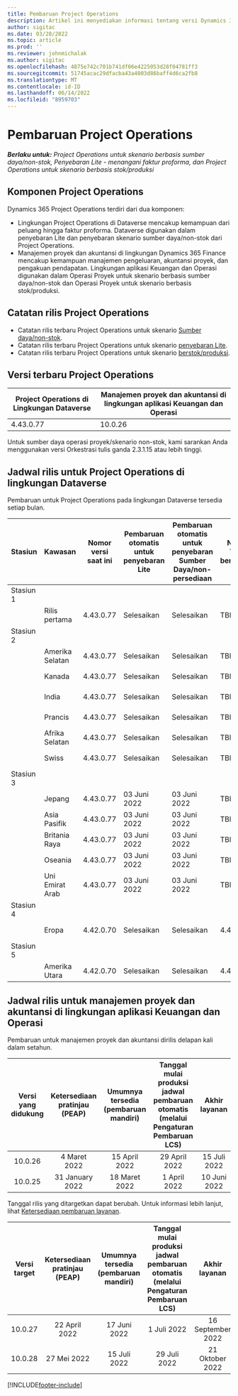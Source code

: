 ```yaml
---
title: Pembaruan Project Operations
description: Artikel ini menyediakan informasi tentang versi Dynamics 365 Project Operations.
author: sigitac
ms.date: 03/28/2022
ms.topic: article
ms.prod: ''
ms.reviewer: johnmichalak
ms.author: sigitac
ms.openlocfilehash: 4875e742c701b741df06e4225053d28f04781ff3
ms.sourcegitcommit: 51745acac29dfacba43a4003d86baff4d6ca2fb8
ms.translationtype: MT
ms.contentlocale: id-ID
ms.lasthandoff: 06/14/2022
ms.locfileid: "8959703"
---
```

# <a name="project-operations-updates"></a>Pembaruan Project Operations

_**Berlaku untuk:** Project Operations untuk skenario berbasis sumber daya/non-stok, Penyebaran Lite - menangani faktur proforma, dan Project Operations untuk skenario berbasis stok/produksi_



## <a name="project-operations-components"></a>Komponen Project Operations

Dynamics 365 Project Operations terdiri dari dua komponen:

- Lingkungan Project Operations di Dataverse mencakup kemampuan dari peluang hingga faktur proforma. Dataverse digunakan dalam penyebaran Lite dan penyebaran skenario sumber daya/non-stok dari Project Operations.
- Manajemen proyek dan akuntansi di lingkungan Dynamics 365 Finance mencakup kemampuan manajemen pengeluaran, akuntansi proyek, dan pengakuan pendapatan. Lingkungan aplikasi Keuangan dan Operasi digunakan dalam Operasi Proyek untuk skenario berbasis sumber daya/non-stok dan Operasi Proyek untuk skenario berbasis stok/produksi.

## <a name="project-operations-release-notes"></a>Catatan rilis Project Operations
- Catatan rilis terbaru Project Operations untuk skenario [Sumber daya/non-stok](whats-new-may-2022-resource-based.md).
- Catatan rilis terbaru Project Operations untuk skenario [penyebaran Lite](../pro/whats-new/whats-new-may-2022-lite.md).
- Catatan rilis terbaru Project Operations untuk skenario [berstok/produksi](../prod-pma/whats-new/whats-new-oct-2021-stocked.md).

## <a name="project-operations-latest-version"></a>Versi terbaru Project Operations

| Project Operations di Lingkungan Dataverse | Manajemen proyek dan akuntansi di lingkungan aplikasi Keuangan dan Operasi | 
| --- | --- |
| 4.43.0.77 | 10.0.26 |

Untuk sumber daya operasi proyek/skenario non-stok, kami sarankan Anda menggunakan versi Orkestrasi tulis ganda 2.3.1.15 atau lebih tinggi.

## <a name="release-schedule-for-project-operations-on-dataverse-environment"></a>Jadwal rilis untuk Project Operations di lingkungan Dataverse

Pembaruan untuk Project Operations pada lingkungan Dataverse tersedia setiap bulan. 

| Stasiun | Kawasan | Nomor versi saat ini | Pembaruan otomatis untuk penyebaran Lite | Pembaruan otomatis untuk penyebaran Sumber Daya/non-persediaan | Nomor Versi berikutnya | Versi berikutnya yang tersedia secara umum |
|-----------|-----------------------|-----------------|--------------------|---------------------|---------------------|---------------------|
| Stasiun 1 |   &nbsp;              |    &nbsp;       | &nbsp;             |      &nbsp;         |      &nbsp;         |      &nbsp;         |
|   &nbsp;  | Rilis pertama         |  4.43.0.77      | Selesaikan           | Selesaikan            | TBD                 | 01 Juli 2022       |
| Stasiun 2 |   &nbsp;              |    &nbsp;       | &nbsp;             |      &nbsp;         |      &nbsp;         |      &nbsp;         |
|   &nbsp;  | Amerika Selatan         |  4.43.0.77      | Selesaikan           | Selesaikan            | TBD                 | 01 Juli 2022       |
|   &nbsp;  | Kanada                |  4.43.0.77      | Selesaikan           | Selesaikan            | TBD                 | 01 Juli 2022       |
|   &nbsp;  | India                 |  4.43.0.77      | Selesaikan           | Selesaikan            | TBD                 | 01 Juli 2022       |
|   &nbsp;  | Prancis                |  4.43.0.77      | Selesaikan           | Selesaikan            | TBD                 | 01 Juli 2022       |
|   &nbsp;  | Afrika Selatan          |  4.43.0.77      | Selesaikan           | Selesaikan            | TBD                 | 01 Juli 2022       |
|   &nbsp;  | Swiss           |  4.43.0.77      | Selesaikan           | Selesaikan            | TBD                 | 01 Juli 2022       |
| Stasiun 3 |      &nbsp;           |     &nbsp;      |     &nbsp;         |      &nbsp;         |      &nbsp;         |      &nbsp;         |
|   &nbsp;  | Jepang                 |  4.43.0.77      | 03 Juni 2022      | 03 Juni 2022       | TBD                 | 08 Juli 2022       |
|   &nbsp;  | Asia Pasifik          |  4.43.0.77      | 03 Juni 2022      | 03 Juni 2022       | TBD                 | 08 Juli 2022       |
|   &nbsp;  | Britania Raya         |  4.43.0.77      | 03 Juni 2022      | 03 Juni 2022       | TBD                 | 08 Juli 2022       |
|   &nbsp;  | Oseania               |  4.43.0.77      | 03 Juni 2022      | 03 Juni 2022       | TBD                 | 08 Juli 2022       |
|   &nbsp;  | Uni Emirat Arab  |  4.43.0.77      | 03 Juni 2022      | 03 Juni 2022       | TBD                 | 08 Juli 2022       |
| Stasiun 4 |     &nbsp;            |     &nbsp;      |     &nbsp;         |      &nbsp;         |      &nbsp;         |      &nbsp;         |
|   &nbsp;  | Eropa                |  4.42.0.70      | Selesaikan           | Selesaikan            | 4.43.0.77           | 10 Juni 2022       |
| Stasiun 5 |     &nbsp;            |     &nbsp;      |     &nbsp;         |      &nbsp;         |      &nbsp;         |      &nbsp;         |
|   &nbsp;  | Amerika Utara         |  4.42.0.70      | Selesaikan           | Selesaikan            | 4.43.0.77           | 17 Juni 2022       |

## <a name="release-schedule-for-project-management-and-accounting-in-the-finance-and-operations-apps-environment"></a>Jadwal rilis untuk manajemen proyek dan akuntansi di lingkungan aplikasi Keuangan dan Operasi

Pembaruan untuk manajemen proyek dan akuntansi dirilis delapan kali dalam setahun.

|Versi yang didukung| Ketersediaan pratinjau (PEAP) | Umumnya tersedia (pembaruan mandiri) | Tanggal mulai produksi jadwal pembaruan otomatis (melalui Pengaturan Pembaruan LCS) |   Akhir layanan   |
|:---------------:|:---------------------------:|:---------------------------------:|:--------------------------------------------------------------------:|:------------------:|
|     10.0.26     |      4 Maret 2022          |        15 April 2022             |                          29 April 2022                              | 15 Juli 2022      |
|     10.0.25     |      31 January 2022       |        18 Maret 2022             |                          1 April 2022                               | 10 Juni 2022      |


Tanggal rilis yang ditargetkan dapat berubah. Untuk informasi lebih lanjut, lihat [Ketersediaan pembaruan layanan](/dynamics365/fin-ops-core/fin-ops/get-started/public-preview-releases?toc=%2fdynamics365%2ffinance%2ftoc.json).

|Versi target | Ketersediaan pratinjau (PEAP) | Umumnya tersedia (pembaruan mandiri) | Tanggal mulai produksi jadwal pembaruan otomatis (melalui Pengaturan Pembaruan LCS) |   Akhir layanan   |
|:---------------:|:---------------------------:|:---------------------------------:|:--------------------------------------------------------------------:|:------------------:|
|     10.0.27     |      22 April 2022         |        17 Juni 2022              |                          1 Juli 2022                                | 16 September 2022 |
|     10.0.28     |      27 Mei 2022           |        15 Juli 2022              |                          29 Juli 2022                               | 21 Oktober 2022   |

[!INCLUDE[footer-include](../includes/footer-banner.md)]
